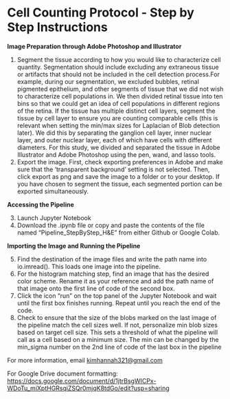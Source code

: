 # Cell Counting Protocol - Step by Step Instructions

**Image Preparation through Adobe Photoshop and Illustrator**

1. Segment the tissue according to how you would like to characterize cell quantity. Segmentation should include excluding any extraneous tissue or artifacts that should not be included in the cell detection process.For example, during our segmentation, we excluded bubbles, retinal pigmented epithelium, and other segments of tissue that we did not wish to characterize cell populations in. We then divided retinal tissue into ten bins so that we could get an idea of cell populations in different regions of the retina. If the tissue has multiple distinct cell layers, segment the tissue by cell layer to ensure you are counting comparable cells (this is relevant when setting the min/max sizes for Laplacian of Blob detection later). We did this by separating the ganglion cell layer, inner nuclear layer, and outer nuclear layer, each of which have cells with different diameters. For this study, we divided and separated the tissue in Adobe Illustrator and Adobe Photoshop using the pen, wand, and lasso tools. 
2. Export the image. First, check exporting preferences in Adobe and make sure that the ‘transparent background’ setting is not selected. Then, click export as png and save the image to a folder or to your desktop.  If you have chosen to segment the tissue, each segmented portion can be exported simultaneously. 

**Accessing the Pipeline**

3. Launch Jupyter Notebook
4. Download the .ipynb file or copy and paste the contents of the file named “Pipeline_StepByStep_H&E” from either Github or Google Colab. 

**Importing the Image and Running the Pipeline**

5. Find the destination of the image files and write the path name into io.imread(). This loads one image into the pipeline.
6. For the histogram matching step, find an image that has the desired color scheme. Rename it as your reference and add the path name of that image onto the first line of code of the second box.
7. Click the icon “run” on the top panel of the Jupyter Notebook and wait until the first box finishes running. Repeat until you reach the end of the code.
8. Check to ensure that the size of the blobs marked on the last image of the pipeline match the cell sizes well. If not, personalize min blob sizes based on target cell size. This sets a threshold of what the pipeline will call as a cell based on a minimum size. The min can be changed by the min_sigma number on the 2nd line of code of the last box in the pipeline

For more information, email kimhannah321@gmail.com

For Google Drive document formatting: https://docs.google.com/document/d/1jtrBsgWICPx-WDoTu_miXptHGRsqiZSQr0mjqK8tdGo/edit?usp=sharing
